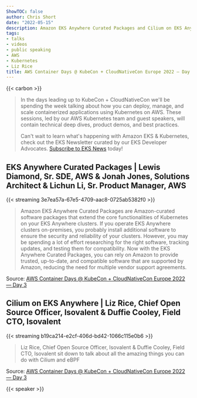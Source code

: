 ```yaml
---
ShowTOC: false
author: Chris Short
date: "2022-05-15"
description: Amazon EKS Anywhere Curated Packages and Cilium on EKS Anywhere
tags:
- talks
- videos
- public speaking
- AWS
- Kubernetes
- Liz Rice
title: AWS Container Days @ KubeCon + CloudNativeCon Europe 2022 — Day 3
---
```


{{< carbon >}}

> In the days leading up to KubeCon + CloudNativeCon we'll be spending the week talking about how you can deploy, manage, and scale containerized applications using Kubernetes on AWS. These sessions, led by our AWS Kubernetes team and guest speakers, will contain technical deep dives, product demos, and best practices.
>
> Can't wait to learn what's happening with Amazon EKS & Kubernetes, check out the EKS Newsletter curated by our EKS Developer Advocates. [Subscribe to EKS News](https://eks.news/#subscribe) today!

## EKS Anywhere Curated Packages | Lewis Diamond, Sr. SDE, AWS  & Jonah Jones, Solutions Architect & Lichun Li, Sr. Product Manager, AWS

{{< streaming 3e7ea57a-67e5-4709-aac8-0725ab5382f0 >}}

> Amazon EKS Anywhere Curated Packages are Amazon-curated software packages that extend the core functionalities of Kubernetes on your EKS Anywhere clusters. If you operate EKS Anywhere clusters on-premises, you probably install additional software to ensure the security and reliability of your clusters. However, you may be spending a lot of effort researching for the right software, tracking updates, and testing them for compatibility. Now with the EKS Anywhere Curated Packages, you can rely on Amazon to provide trusted, up-to-date, and compatible software that are supported by Amazon, reducing the need for multiple vendor support agreements.

Source: [AWS Container Days @ KubeCon + CloudNativeCon Europe 2022 — Day 3](https://www.twitch.tv/videos/1481899649?t=00h31m41s)

## Cilium on EKS Anywhere | Liz Rice, Chief Open Source Officer, Isovalent &  Duffie Cooley, Field CTO, Isovalent

{{< streaming b19ca214-e2cf-406d-bd42-1066c115e0b6 >}}

> Liz Rice, Chief Open Source Officer, Isovalent &  Duffie Cooley, Field CTO, Isovalent sit down to talk about all the amazing things you can do with Cilium and eBPF

Source: [AWS Container Days @ KubeCon + CloudNativeCon Europe 2022 — Day 3](https://www.twitch.tv/videos/1481899649?t=01h00m42s)

{{< speaker >}}
